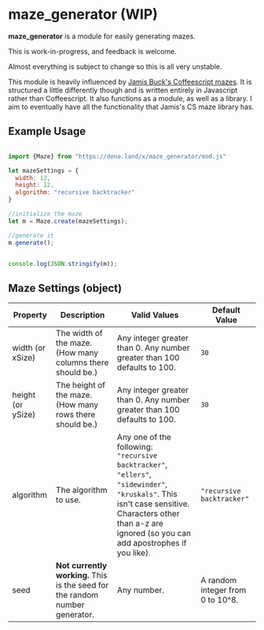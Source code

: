 # maze\_generator (WIP)

**maze\_generator** is a module for easily generating mazes.

This is work-in-progress, and feedback is welcome.

Almost everything is subject to change so this is all very unstable.

This module is heavily influenced by [Jamis Buck's Coffeescript mazes](https://github.com/jamis/csmazes). It is structured a little differently though and is written entirely in Javascript rather than Coffeescript. It also functions as a module, as well as a library. I aim to eventually have all the functionality that Jamis's CS maze library has.

## Example Usage

```javascript

import {Maze} from "https://deno.land/x/maze_generator/mod.js"

let mazeSettings = {
  width: 12,
  height: 12,
  algorithm: "recursive backtracker"
}

//initialize the maze
let m = Maze.create(mazeSettings);

//generate it
m.generate();


console.log(JSON.stringify(m));

```

## Maze Settings (object)

| Property | Description | Valid Values | Default Value |
|-|-|-|-|
| width (or xSize) | The width of the maze. (How many columns there should be.) | Any integer greater than 0. Any number greater than 100 defaults to 100.  | `30` |
| height (or ySize) | The height of the maze. (How many rows there should be.) | Any integer greater than 0. Any number greater than 100 defaults to 100. | `30` |
| algorithm | The algorithm to use. | Any one of the following: `"recursive backtracker"`, `"ellers"`, `"sidewinder"`, `"kruskals"`. This isn't case sensitive. Characters other than a-z are ignored (so you can add apostrophes if you like). | `"recursive backtracker"` |
| seed | **Not currently working.** This is the seed for the random number generator. | Any number. | A random integer from 0 to 10^8. |
